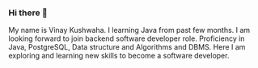 ### Hi there 👋
My name is Vinay Kushwaha. I learning Java from past few months. I am looking forward to join backend software developer role. Proficiency in Java, PostgreSQL, Data structure and Algorithms and DBMS. Here I am exploring and learning new skills to become a software developer.

<!--
**Vinay-Kushwaha/Vinay-Kushwaha** is a ✨ _special_ ✨ repository because its `README.md` (this file) appears on your GitHub profile.

Here are some ideas to get you started:

- 🔭 I’m currently working on ...
- 🌱 I’m currently learning ...
- 👯 I’m looking to collaborate on ...
- 🤔 I’m looking for help with ...
- 💬 Ask me about ...
- 📫 How to reach me: ...
- 😄 Pronouns: ...
- ⚡ Fun fact: ...
-->
